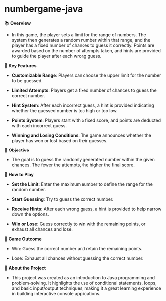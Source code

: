 # numbergame-java
📚 **Overview**
- In this game, the player sets a limit for the range of numbers. The system then generates a random number within that range, and the player has a fixed number of chances to guess it correctly. Points are awarded based on the number of attempts taken, and hints are provided to guide the player after each wrong guess.

🚀 **Key Features**
- **Customizable Range**: Players can choose the upper limit for the number to be guessed.

- **Limited Attempts**: Players get a fixed number of chances to guess the correct number.

- **Hint System**: After each incorrect guess, a hint is provided indicating whether the guessed number is too high or too low.

- **Points System**: Players start with a fixed score, and points are deducted with each incorrect guess.

- **Winning and Losing Conditions**: The game announces whether the player has won or lost based on their guesses.

🎯 **Objective**
- The goal is to guess the randomly generated number within the given chances. The fewer the attempts, the higher the final score.

📝 **How to Play**
- **Set the Limit**: Enter the maximum number to define the range for the random number.

- **Start Guessing**: Try to guess the correct number.

- **Receive Hints**: After each wrong guess, a hint is provided to help narrow down the options.

- **Win or Lose**: Guess correctly to win with the remaining points, or exhaust all chances and lose.

🎁 **Game Outcome**
- Win: Guess the correct number and retain the remaining points.

- Lose: Exhaust all chances without guessing the correct number.

📄 **About the Project**
- This project was created as an introduction to Java programming and problem-solving. It highlights the use of conditional statements, loops, and basic input/output techniques, making it a great learning experience in building interactive console applications.
